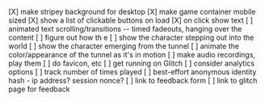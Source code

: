 [X] make stripey background for desktop
[X] make game container mobile sized
[X] show a list of clickable buttons on load
[X] on click show text
[ ] animated text scrolling/transitions -- timed fadeouts, hanging over the content
[ ] figure out how th e
[ ] show the character stepping out into the world
[ ] show the character emerging from the tunnel
[ ] animate the color/appearance of the tunnel as it's in motion
[ ] make audio recordings, play them
[ ] do favicon, etc
[ ] get running on Glitch
[ ] consider analytics options
[ ] track number of times played
[ ] best-effort anonymous identity hash - ip address? session nonce?
[ ] link to feedback form
[ ] link to glitch page for feedback